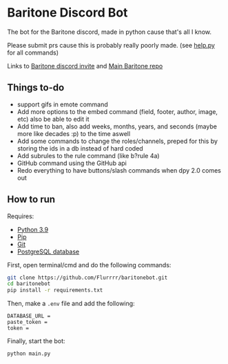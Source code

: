 # Baritone Discord Bot
The bot for the Baritone discord, made in python cause that's all I know.

Please submit prs cause this is probably really poorly made. (see [help.py](cogs/help.py) for all commands)

Links to [Baritone discord invite](https://discord.gg/s6fRBAUpmr) and [Main Baritone repo](https://github.com/cabaletta/baritone)
## Things to-do
*   support gifs in emote command
*   Add more options to the embed command (field, footer, author, image, etc) also be able to edit it
*   Add time to ban, also add weeks, months, years, and seconds (maybe more like decades :p) to the time aswell
*   Add some commands to change the roles/channels, preped for this by storing the ids in a db instead of hard coded
*   Add subrules to the rule command (like b?rule 4a)
*   GitHub command using the GitHub api
*   Redo everything to have buttons/slash commands when dpy 2.0 comes out
## How to run
Requires:
*   [Python 3.9](https://www.python.org/downloads/)
*   [Pip](https://pip.pypa.io/en/stable/installing/)
*   [Git](https://git-scm.com/book/en/v2/Getting-Started-Installing-Git)
*   [PostgreSQL database](https://www.postgresql.org/download/)

First, open terminal/cmd and do the following commands:
```bash
git clone https://github.com/Flurrrr/baritonebot.git
cd baritonebot
pip install -r requirements.txt
```
Then, make a `.env` file and add the following:
```dotenv
DATABASE_URL =
paste_token =
token =
```
Finally, start the bot:
```bash
python main.py
```
